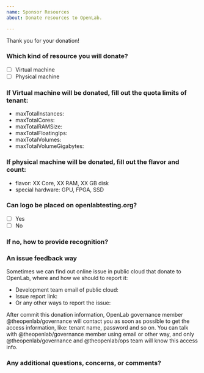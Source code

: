 ```yaml
---
name: Sponsor Resources
about: Donate resources to OpenLab.

---
```


Thank you for your donation!

### Which kind of resource you will donate?
- [ ] Virtual machine    
- [ ] Physical machine

### If Virtual machine will be donated, fill out the quota limits of tenant:
  * maxTotalInstances:
  * maxTotalCores:
  * maxTotalRAMSize:
  * maxTotalFloatingIps:
  * maxTotalVolumes:
  * maxTotalVolumeGigabytes:

### If physical machine will be donated, fill out the flavor and count:
  * flavor: XX Core, XX RAM, XX GB disk
  * special hardware: GPU, FPGA, SSD

### Can logo be placed on openlabtesting.org?
- [ ] Yes
- [ ] No

### If no, how to provide recognition?

### An issue feedback way
Sometimes we can find out online issue in public cloud that donate to OpenLab, where and how we should to report it:
* Development team email of public cloud:
* Issue report link:
* Or any other ways to report the issue:

After commit this donation information, OpenLab governance member @theopenlab/governance will contact you as soon as possible to get the access information, like: tenant name, password and so on. You can talk with @theopenlab/governance member using email or other way, and only @theopenlab/governance and @theopenlab/ops team will know this access info.

### Any additional questions, concerns, or comments?
